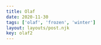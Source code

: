 ```yaml
---
title: Olaf
date: 2020-11-30
tags: ['olaf', 'frozen', 'winter']
layout: layouts/post.njk
key: olaf2
---
```


